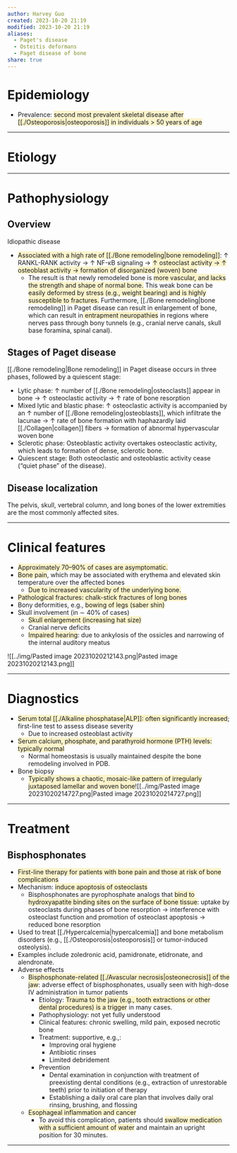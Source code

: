 ```yaml
---
author: Harvey Guo
created: 2023-10-20 21:19
modified: 2023-10-20 21:19
aliases:
  - Paget's disease
  - Osteitis deformans
  - Paget disease of bone
share: true
---
```

# Epidemiology
- Prevalence: <span style="background:rgba(240, 200, 0, 0.2)">second most prevalent skeletal disease after [[./Osteoporosis|osteoporosis]] in individuals > 50 years of age</span>

---
# Etiology


---
# Pathophysiology
## Overview
Idiopathic disease 
- <span style="background:rgba(240, 200, 0, 0.2)">Associated with a high rate of [[./Bone remodeling|bone remodeling]]</span>: ↑ RANKL-RANK activity → ↑ NF-κB signaling → <span style="background:rgba(240, 200, 0, 0.2)">↑ osteoclast activity → ↑ osteoblast activity → formation of disorganized (woven) bone </span>
	- The result is that newly remodeled bone is <span style="background:rgba(240, 200, 0, 0.2)">more vascular, and lacks the strength and shape of normal bone.</span> This weak bone can be <span style="background:rgba(240, 200, 0, 0.2)">easily deformed by stress (e.g., weight bearing) and is highly susceptible to fractures.</span> Furthermore, [[./Bone remodeling|bone remodeling]] in Paget disease can result in enlargement of bone, which can result in<span style="background:rgba(240, 200, 0, 0.2)"> entrapment neuropathies</span> in regions where nerves pass through bony tunnels (e.g., cranial nerve canals, skull base foramina, spinal canal).
## Stages of Paget disease
[[./Bone remodeling|Bone remodeling]] in Paget disease occurs in three phases, followed by a quiescent stage:
- Lytic phase: ↑ number of [[./Bone remodeling|osteoclasts]] appear in bone → ↑ osteoclastic activity → ↑ rate of bone resorption 
- Mixed lytic and blastic phase: ↑ osteoclastic activity is accompanied by an ↑ number of [[./Bone remodeling|osteoblasts]], which infiltrate the lacunae  → ↑ rate of bone formation with haphazardly laid [[./Collagen|collagen]] fibers  → formation of abnormal hypervascular woven bone 
- Sclerotic phase: Osteoblastic activity overtakes osteoclastic activity, which leads to formation of dense, sclerotic bone.
- Quiescent stage: Both osteoclastic and osteoblastic activity cease (“quiet phase” of the disease).
## Disease localization
The pelvis, skull, vertebral column, and long bones of the lower extremities are the most commonly affected sites.

---
# Clinical features
- <span style="background:rgba(240, 200, 0, 0.2)">Approximately 70–90% of cases are asymptomatic. </span>
- <span style="background:rgba(240, 200, 0, 0.2)">Bone pain</span>, which may be associated with erythema and elevated skin temperature over the affected bones 
	- <span style="background:rgba(240, 200, 0, 0.2)">Due to increased vascularity of the underlying bone.</span>
- <span style="background:rgba(240, 200, 0, 0.2)">Pathological fractures: chalk-stick fractures of long bones</span> 
- Bony deformities, e.g., <span style="background:rgba(240, 200, 0, 0.2)">bowing of legs (saber shin)</span>
- Skull involvement (in ∼ 40% of cases)
	- <span style="background:rgba(240, 200, 0, 0.2)">Skull enlargement (increasing hat size) </span>
	- Cranial nerve deficits
	- <span style="background:rgba(240, 200, 0, 0.2)">Impaired hearing</span>: due to ankylosis of the ossicles  and narrowing of the internal auditory meatus

![[../img/Pasted image 20231020212143.png|Pasted image 20231020212143.png]]

---
# Diagnostics
- <span style="background:rgba(240, 200, 0, 0.2)">Serum total [[./Alkaline phosphatase|ALP]]: often significantly increased</span>; first-line test to assess disease severity
	- Due to increased osteoblast activity
- <span style="background:rgba(240, 200, 0, 0.2)">Serum calcium, phosphate, and parathyroid hormone (PTH) levels: typically normal</span>
	- Normal homeostasis is usually maintained despite the bone remodeling involved in PDB.
- Bone biopsy
	- <span style="background:rgba(240, 200, 0, 0.2)">Typically shows a chaotic, mosaic-like pattern of irregularly juxtaposed lamellar and woven bone</span>![[../img/Pasted image 20231020214727.png|Pasted image 20231020214727.png]]

---
# Treatment
## Bisphosphonates
- <span style="background:rgba(240, 200, 0, 0.2)">First-line therapy for patients with bone pain and those at risk of bone complications</span>
- Mechanism: <span style="background:rgba(240, 200, 0, 0.2)">induce apoptosis of osteoclasts</span>
	- Bisphosphonates are pyrophosphate analogs that <span style="background:rgba(240, 200, 0, 0.2)">bind to hydroxyapatite binding sites on the surface of bone tissue</span>: uptake by osteoclasts during phases of bone resorption → interference with osteoclast function and promotion of osteoclast apoptosis → reduced bone resorption
- Used to treat [[./Hypercalcemia|hypercalcemia]] and bone metabolism disorders (e.g., [[./Osteoporosis|osteoporosis]] or tumor-induced osteolysis).
- Examples include zoledronic acid, pamidronate, etidronate, and alendronate.
- Adverse effects
	- <span style="background:rgba(240, 200, 0, 0.2)">Bisphosphonate-related [[./Avascular necrosis|osteonecrosis]] of the jaw</span>: adverse effect of bisphosphonates, usually seen with high-dose IV administration in tumor patients 
		- Etiology: <span style="background:rgba(240, 200, 0, 0.2)">Trauma to the jaw (e.g., tooth extractions or other dental procedures) is a trigger</span> in many cases.
		- Pathophysiology: not yet fully understood 
		- Clinical features: chronic swelling, mild pain, exposed necrotic bone
		- Treatment: supportive, e.g.,:
			- Improving oral hygiene
			- Antibiotic rinses
			- Limited debridement
		- Prevention
			- Dental examination in conjunction with treatment of preexisting dental conditions (e.g., extraction of unrestorable teeth) prior to initiation of therapy
			- Establishing a daily oral care plan that involves daily oral rinsing, brushing, and flossing
	- <span style="background:rgba(240, 200, 0, 0.2)">Esophageal inflammation and cancer</span>
		- To avoid this complication, patients should <span style="background:rgba(240, 200, 0, 0.2)">swallow medication with a sufficient amount of water</span> and maintain an upright position for 30 minutes.

---
